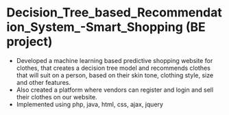 # Decision_Tree_based_Recommendation_System_-Smart_Shopping (BE project)
<ul>
<li>Developed a machine learning based predictive shopping website for clothes, that creates a decision tree model and recommends clothes that will suit on a person, based on their skin tone, clothing style, size and other features.
<li>Also created a platform where vendors can register and login and sell their clothes on our website.
<li>Implemented using php, java, html, css, ajax, jquery
